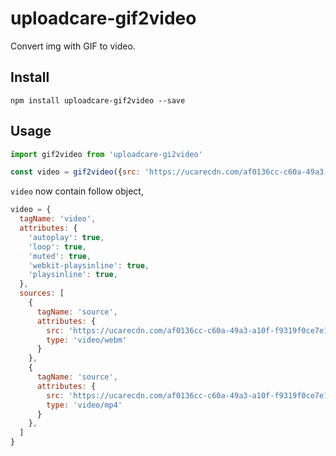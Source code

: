 # uploadcare-gif2video

Convert img with GIF to video.

## Install

```
npm install uploadcare-gif2video --save
```

## Usage

```javascript
import gif2video from 'uploadcare-gi2video'

const video = gif2video({src: 'https://ucarecdn.com/af0136cc-c60a-49a3-a10f-f9319f0ce7e1/'})
```

`video` now contain follow object,

```javascript
video = {
  tagName: 'video',
  attributes: {
    'autoplay': true,
    'loop': true,
    'muted': true,
    'webkit-playsinline': true,
    'playsinline': true,
  },
  sources: [
    {
      tagName: 'source',
      attributes: {
        src: 'https://ucarecdn.com/af0136cc-c60a-49a3-a10f-f9319f0ce7e1/gif2video/-/format/webm/',
        type: 'video/webm'
      }
    },
    {
      tagName: 'source',
      attributes: {
        src: 'https://ucarecdn.com/af0136cc-c60a-49a3-a10f-f9319f0ce7e1/gif2video/-/format/mp4/',
        type: 'video/mp4'
      }
    },
  ]
}
```
